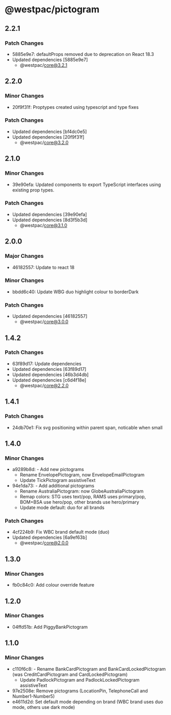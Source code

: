 # @westpac/pictogram

## 2.2.1

### Patch Changes

- 5885e9e7: defaultProps removed due to deprecation on React 18.3
- Updated dependencies [5885e9e7]
  - @westpac/core@3.2.1

## 2.2.0

### Minor Changes

- 20f9f31f: Proptypes created using typescript and type fixes

### Patch Changes

- Updated dependencies [bf4dc0e5]
- Updated dependencies [20f9f31f]
  - @westpac/core@3.2.0

## 2.1.0

### Minor Changes

- 39e90efa: Updated components to export TypeScript interfaces using existing prop types.

### Patch Changes

- Updated dependencies [39e90efa]
- Updated dependencies [8d3f5b3d]
  - @westpac/core@3.1.0

## 2.0.0

### Major Changes

- 46182557: Update to react 18

### Minor Changes

- bbdd6c40: Update WBG duo highlight colour to borderDark

### Patch Changes

- Updated dependencies [46182557]
  - @westpac/core@3.0.0

## 1.4.2

### Patch Changes

- 63f89d17: Update dependencies
- Updated dependencies [63f89d17]
- Updated dependencies [46b3d4db]
- Updated dependencies [c6d4f18e]
  - @westpac/core@2.2.0

## 1.4.1

### Patch Changes

- 24db70e1: Fix svg positioning within parent span, noticable when small

## 1.4.0

### Minor Changes

- a9289b8d: - Add new pictograms
  - Rename EnvelopePictogram, now EnvelopeEmailPictogram
  - Update TickPictogram assistiveText
- 94e1da73: - Add additional pictograms
  - Rename AustraliaPictogram: now GlobeAustraliaPictogram
  - Remap colors: STG uses text/pop, RAMS uses primary/pop, BOM+BSA use hero/pop, other brands use hero/primary
  - Update mode default: duo for all brands

### Patch Changes

- 4cf224b9: Fix WBC brand default mode (duo)
- Updated dependencies [6a9ef63b]
  - @westpac/core@2.0.0

## 1.3.0

### Minor Changes

- fb0c84c0: Add colour override feature

## 1.2.0

### Minor Changes

- 04ffd51b: Add PiggyBankPictogram

## 1.1.0

### Minor Changes

- c110f6c8: - Rename BankCardPictogram and BankCardLockedPictogram (was CreditCardPictogram and CardLockedPictogram)
  - Update PadlockPictogram and PadlockLockedPictogram assistiveText
- 97e2508e: Remove pictograms (LocationPin, TelephoneCall and Number1-Number5)
- e4611d2d: Set default mode depending on brand (WBC brand uses duo mode, others use dark mode)
